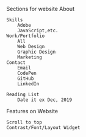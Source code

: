 Sections for website
    About


    Skills
        Adobe
        JavaScript,etc.
    Work/Portfolio
        All
        Web Design
        Graphic Design
        Marketing
    Contact
        Email
        CodePen
        GitHub
        LinkedIn

    Reading List
        Date it ex Dec, 2019

Features on Website

    Scroll to top
    Contrast/Font/Layout Widget



